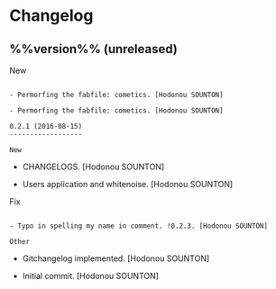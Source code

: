 Changelog
=========

%%version%% (unreleased)
------------------------

New
~~~

- Permorfing the fabfile: cometics. [Hodonou SOUNTON]

- Permorfing the fabfile: cometics. [Hodonou SOUNTON]

0.2.1 (2016-08-15)
------------------

New
~~~

- CHANGELOGS. [Hodonou SOUNTON]

- Users application and whitenoise. [Hodonou SOUNTON]

Fix
~~~

- Typo in spelling my name in comment. !0.2.3. [Hodonou SOUNTON]

Other
~~~~~

- Gitchangelog implemented. [Hodonou SOUNTON]

- Initial commit. [Hodonou SOUNTON]


